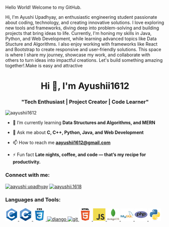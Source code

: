 Hello World! Welcome to my GitHub.

Hi, I'm Ayushi Upadhyay, an enthusiastic engineering student passionate about coding, technology, and creating innovative solutions. I love exploring new tools and frameworks, diving deep into problem-solving and building projects that bring ideas to life. Currently, I'm honing my skills in Java, Python, and Web Development, while learning advanced topics like Data Stucture and Algorithms. I also enjoy working with frameworks like React and Bootstrap to create responsive and user-friendly solutions. This space is where I share my journey, showcase my work, and collaborate with others to turn ideas into impactful creations. Let's build something amazing together!.Make is easy and attractive



<h1 align="center">Hi 👋, I'm Ayushii1612</h1>
<h3 align="center">"Tech Enthusiast | Project Creator | Code Learner"</h3>

<p align="left"> <img src="https://komarev.com/ghpvc/?username=aayushii1612&label=Profile%20views&color=0e75b6&style=flat" alt="aayushii1612" /> </p>

- 🌱 I’m currently learning **Data Structures and Algorithms, and MERN**

- 💬 Ask me about **C, C++, Python, Java, and Web Development**

- 📫 How to reach me **aayushii1612@gmail.com**

- ⚡ Fun fact **Late nights, coffee, and code — that’s my recipe for productivity.**

<h3 align="left">Connect with me:</h3>
<p align="left">
<a href="https://linkedin.com/in/aayushi upadhyay" target="blank"><img align="center" src="https://raw.githubusercontent.com/rahuldkjain/github-profile-readme-generator/master/src/images/icons/Social/linked-in-alt.svg" alt="aayushi upadhyay" height="30" width="40" /></a>
<a href="https://instagram.com/aayushii.1618" target="blank"><img align="center" src="https://raw.githubusercontent.com/rahuldkjain/github-profile-readme-generator/master/src/images/icons/Social/instagram.svg" alt="aayushii.1618" height="30" width="40" /></a>
</p>

<h3 align="left">Languages and Tools:</h3>
<p align="left"> <a href="https://www.cprogramming.com/" target="_blank" rel="noreferrer"> <img src="https://raw.githubusercontent.com/devicons/devicon/master/icons/c/c-original.svg" alt="c" width="40" height="40"/> </a> <a href="https://www.w3schools.com/cpp/" target="_blank" rel="noreferrer"> <img src="https://raw.githubusercontent.com/devicons/devicon/master/icons/cplusplus/cplusplus-original.svg" alt="cplusplus" width="40" height="40"/> </a> <a href="https://www.w3schools.com/css/" target="_blank" rel="noreferrer"> <img src="https://raw.githubusercontent.com/devicons/devicon/master/icons/css3/css3-original-wordmark.svg" alt="css3" width="40" height="40"/> </a> <a href="https://www.djangoproject.com/" target="_blank" rel="noreferrer"> <img src="https://cdn.worldvectorlogo.com/logos/django.svg" alt="django" width="40" height="40"/> </a> <a href="https://git-scm.com/" target="_blank" rel="noreferrer"> <img src="https://www.vectorlogo.zone/logos/git-scm/git-scm-icon.svg" alt="git" width="40" height="40"/> </a> <a href="https://www.w3.org/html/" target="_blank" rel="noreferrer"> <img src="https://raw.githubusercontent.com/devicons/devicon/master/icons/html5/html5-original-wordmark.svg" alt="html5" width="40" height="40"/> </a> <a href="https://developer.mozilla.org/en-US/docs/Web/JavaScript" target="_blank" rel="noreferrer"> <img src="https://raw.githubusercontent.com/devicons/devicon/master/icons/javascript/javascript-original.svg" alt="javascript" width="40" height="40"/> </a> <a href="https://www.mongodb.com/" target="_blank" rel="noreferrer"> <img src="https://raw.githubusercontent.com/devicons/devicon/master/icons/mongodb/mongodb-original-wordmark.svg" alt="mongodb" width="40" height="40"/> </a> <a href="https://www.mysql.com/" target="_blank" rel="noreferrer"> <img src="https://raw.githubusercontent.com/devicons/devicon/master/icons/mysql/mysql-original-wordmark.svg" alt="mysql" width="40" height="40"/> </a> <a href="https://www.php.net" target="_blank" rel="noreferrer"> <img src="https://raw.githubusercontent.com/devicons/devicon/master/icons/php/php-original.svg" alt="php" width="40" height="40"/> </a> <a href="https://www.python.org" target="_blank" rel="noreferrer"> <img src="https://raw.githubusercontent.com/devicons/devicon/master/icons/python/python-original.svg" alt="python" width="40" height="40"/> </a> </p>
